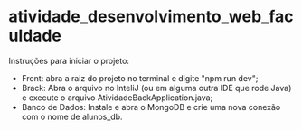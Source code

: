 # atividade_desenvolvimento_web_faculdade


Instruções para iniciar o projeto:
  - Front: abra a raiz do projeto no terminal e digite "npm run dev";
  - Brack: Abra o arquivo no InteliJ (ou em alguma outra IDE que rode Java) e execute o arquivo AtividadeBackApplication.java;
  - Banco de Dados: Instale e abra o MongoDB e crie uma nova conexão com o nome de alunos_db.
